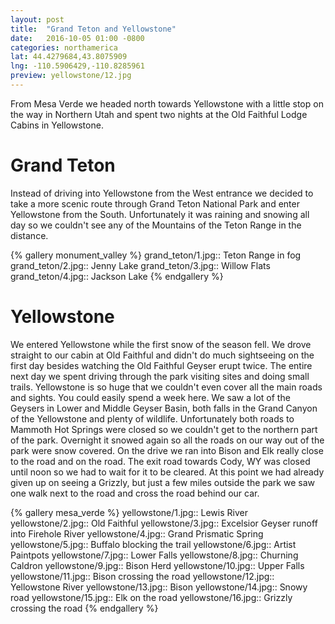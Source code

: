 ```yaml
---
layout: post
title:  "Grand Teton and Yellowstone"
date:   2016-10-05 01:00 -0800
categories: northamerica
lat: 44.4279684,43.8075909
lng: -110.5906429,-110.8285961
preview: yellowstone/12.jpg
---
```


From Mesa Verde we headed north towards Yellowstone with a little stop on the way in Northern Utah and spent two nights at the Old Faithful Lodge Cabins in Yellowstone.

<!--more-->

# Grand Teton

Instead of driving into Yellowstone from the West entrance we decided to take a more scenic route through Grand Teton National Park and enter Yellowstone from the South. Unfortunately it was raining
and snowing all day so we couldn't see any of the Mountains of the Teton Range in the distance. 

{% gallery monument_valley %}
grand_teton/1.jpg:: Teton Range in fog
grand_teton/2.jpg:: Jenny Lake
grand_teton/3.jpg:: Willow Flats
grand_teton/4.jpg:: Jackson Lake
{% endgallery %}

# Yellowstone

We entered Yellowstone while the first snow of the season fell. We drove straight to our cabin at Old Faithful and didn't do much sightseeing on the first day besides watching the Old Faithful
Geyser erupt twice. The entire next day we spent driving through the park visiting sites and doing small trails. Yellowstone is so huge that we couldn't even cover all the main roads and sights.
You could easily spend a week here. We saw a lot of the Geysers in Lower and Middle Geyser Basin, both falls in the Grand Canyon of the Yellowstone and plenty of wildlife. Unfortunately both roads
to Mammoth Hot Springs were closed so we couldn't get to the northern part of the park. Overnight it snowed again so all the roads on our way out of the park were snow covered. On the drive we ran
into Bison and Elk really close to the road and on the road. The exit road towards Cody, WY was closed until noon so we had to wait for it to be cleared. At this point we had already given up on
seeing a Grizzly, but just a few miles outside the park we saw one walk next to the road and cross the road behind our car.

{% gallery mesa_verde %}
yellowstone/1.jpg:: Lewis River
yellowstone/2.jpg:: Old Faithful 
yellowstone/3.jpg:: Excelsior Geyser runoff into Firehole River
yellowstone/4.jpg:: Grand Prismatic Spring
yellowstone/5.jpg:: Buffalo blocking the trail
yellowstone/6.jpg:: Artist Paintpots
yellowstone/7.jpg:: Lower Falls
yellowstone/8.jpg:: Churning Caldron
yellowstone/9.jpg:: Bison Herd
yellowstone/10.jpg:: Upper Falls
yellowstone/11.jpg:: Bison crossing the road
yellowstone/12.jpg:: Yellowstone River
yellowstone/13.jpg:: Bison
yellowstone/14.jpg:: Snowy road
yellowstone/15.jpg:: Elk on the road
yellowstone/16.jpg:: Grizzly crossing the road
{% endgallery %}